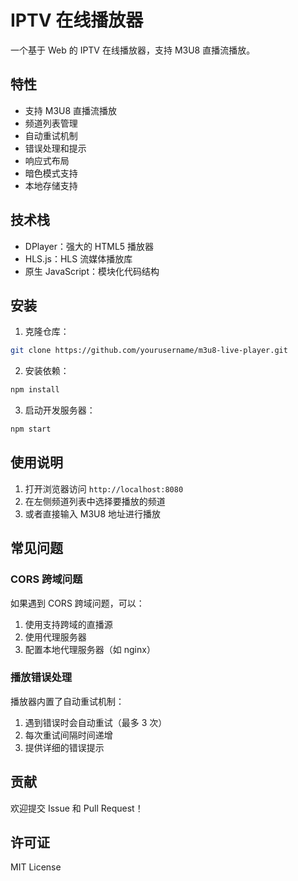 # IPTV 在线播放器

一个基于 Web 的 IPTV 在线播放器，支持 M3U8 直播流播放。

## 特性

-   支持 M3U8 直播流播放
-   频道列表管理
-   自动重试机制
-   错误处理和提示
-   响应式布局
-   暗色模式支持
-   本地存储支持

## 技术栈

-   DPlayer：强大的 HTML5 播放器
-   HLS.js：HLS 流媒体播放库
-   原生 JavaScript：模块化代码结构

## 安装

1. 克隆仓库：

```bash
git clone https://github.com/yourusername/m3u8-live-player.git
```

2. 安装依赖：

```bash
npm install
```

3. 启动开发服务器：

```bash
npm start
```

## 使用说明

1. 打开浏览器访问 `http://localhost:8080`
2. 在左侧频道列表中选择要播放的频道
3. 或者直接输入 M3U8 地址进行播放

## 常见问题

### CORS 跨域问题

如果遇到 CORS 跨域问题，可以：

1. 使用支持跨域的直播源
2. 使用代理服务器
3. 配置本地代理服务器（如 nginx）

### 播放错误处理

播放器内置了自动重试机制：

1. 遇到错误时会自动重试（最多 3 次）
2. 每次重试间隔时间递增
3. 提供详细的错误提示

## 贡献

欢迎提交 Issue 和 Pull Request！

## 许可证

MIT License
